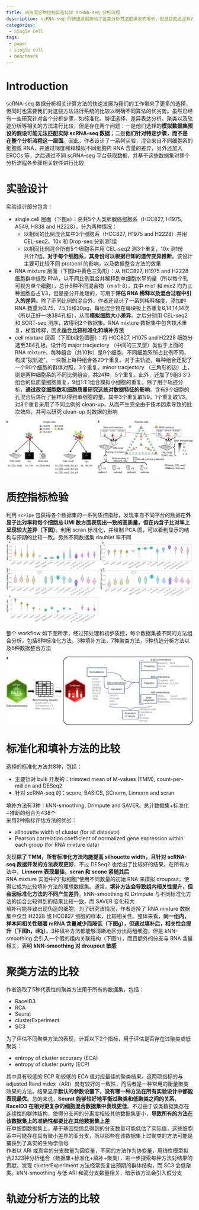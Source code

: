 ```yaml
---
title: 利用混合物控制实验比较 scRNA-seq 分析流程
description: scRNA-seq 的快速发展推动了各类分析方法的爆发式增长，但是目前还没有对整个分析流程进行系统比较的相关结果。本文中作者通过单细胞以及混合细胞或 RNA，模拟真实实验，对包括标准化、填补、降维、聚类、轨迹分析以及数据整合等过程相关的软件做了系统的比较
categories:
 - Single Cell
tags:
 - paper
 - single cell
 - benchmark
---
```


# Introduction
scRNA-seq 数据分析相关计算方法的快速发展为我们的工作带来了更多的选择，但同时也需要我们对这些方法进行系统的比较以明确不同算法的优劣势。虽然已经有一些研究针对各个分析步骤，如标准化、特征选择、差异表达分析、聚类以及轨迹分析等相关的方法进行比较，但是存在两个问题：一是他们选择的**模拟数据集预设的假设可能无法匹配实际 scRNA-seq 数据**；二是**他们针对特定步骤，而不是在整个分析流程这一层面**。因此，作者设计了一系列实验，混合来自不同细胞系的细胞或 RNA，并通过梯度稀释模拟不同细胞内 RNA 含量的差异，另外还加入 ERCCs 等，之后通过不同 scRNA-seq 平台获取数据，并基于这些数据集对整个分析流程各步骤相关软件进行比较  
  
# 实验设计
实验设计部分包含：  
* single cell 层面（下图a）：总共5个人类肺腺癌细胞系（HCC827, H1975, A549, H838 and H2228），分为两种情况：  
    * 以相同的比例混合其中3个细胞系（HCC827, H1975 and H2228）并用 CEL-seq2、10x 和 Drop-seq 分别测1组  
    * 以相同比例混合所有5个细胞系并用 CEL-seq2 测3个重复，10x 测1份  
    共计7组。**对于每个细胞系，其身份可以根据已知的遗传变异推断**。该设计主要可比较不同 protocol 的影响，以及数据整合方法的效果  
* RNA mixture 层面（下图b中黄色三角形）：从 HCC827, H1975 and H2228 细胞群中提取 RNA，以不同比例混合并稀释到单细胞水平的量（所以每个孔可视为单个细胞），总计8种不同混合物（mix1-8），其中 mix1 和 mix2 均为三种细胞各占1/3，但是是分开处理的，可用于**评估 RNA 稀释以及混合过程中引入的差异**。除了不同比例的混合外，作者还设计了一系列稀释梯度，添加的 RNA 数量为3.75，7.5,15和30pg，每组混合物在每块板上各重复6,14,14,14次（所以正好一块384孔板），从而**模拟细胞大小差异**。之后分别用 CEL-seq2 和 SORT-seq 测序，故得到2个数据集。RNA mixture 数据集中包含技术重复，梯度稀释，因此**适合比较标准化和填补方法**  
* cell mixture 层面（下图b绿色圆圈）：将 HCC827, H1975 and H2228 细胞分选至384孔板。设计的 major tracjectory （中间的三叉型）类似于上面的 RNA mixture，每种组合（共10种）是9个细胞，不同细胞系所占比例不同，构成“拟轨迹”，一块板上每种组合各20个重复。对于主轨迹，每种组合还配了一个90个细胞的群体对照，3个重复。minor tracjectory （三角形的边）上，则是两种细胞系的不同比例组合，共24种，5个重复。此外，还加了9组3:3:3组合的低质量细胞重复，9组1:1:1组合模拟小细胞的重复。除了用于轨迹分析，**通过改变细胞数和细胞质量研究这些对数据特征的影响**。含有9个细胞的孔混合后进行了抽样以得到单细胞的量。其中3个重复取1/9，1个重复取1/3。对3个重复采用了不同比例的 clean-up，从而产生完全由于技术因素导致的批次效应，并可以研究 clean-up 对数据的影响  
  
![experiment_design](/img/2019-07-26-benchmarking-single-cell-analysis-pipeline/experiment_design.png)   
  
# 质控指标检验
利用 `scPipe` 包获得各个数据集的一系列质控指标，发现来自不同平台的数据在**外显子比对率和每个细胞总 UMI 数方面表现出一致的高质量，但在内含子比对率上呈现较大差异（下图）**。利用 scran 标准化，并绘制 PCA 图，可以看到显示的结构与预期的比较一致。另外不同数据集 doublet 率不同  
![qc_metric](/img/2019-07-26-benchmarking-single-cell-analysis-pipeline/qc_metric.png)  
  
整个 workflow 如下图所示，经过预处理和初步质控，每个数据集被不同的方法组合分析，包括8种标准化方法，3种填补方法，7种聚类方法，5种轨迹分析方法以及6种数据整合方法  

![workflow](/img/2019-07-26-benchmarking-single-cell-analysis-pipeline/workflow.png)  
  
# 标准化和填补方法的比较  
选择的标准化方法共8种，包括：  
* 主要针对 bulk 开发的：trimmed mean of M-values (TMM), count-per-million and DESeq2  
* 针对 scRNA-seq 的：scone, BASiCS, SCnorm, Linnorm and scran  
  
填补方法有3种：kNN-smoothing, DrImpute and SAVER。总计数据集+标准化+推断的组合为438个  
采用2种指标评估方法的优劣：  
* silhouette width of cluster (for all datasets)  
* Pearson correlation coefficient of normalized gene expression within each group (for RNA mixture data)  
  
发现**除了 TMM，所有标准化方法均能提高 silhouette width，且针对 scRNA-seq 数据开发的方法表现更好**，不过 DESeq2 也给出了比较好的结果。在所有方法中，**Linnorm 表现最佳，scran 和 scone 紧随其后**  
RNA mixture 实验中的“拟细胞”使用不同数量的初始 RNA 来模拟 droupout，使得它成为比较填补方法的理想数据集。通常，**填补方法会导致组内相关性提升，但会因标准化方法的不同产生差异**。kNN-smoothing 和 DrImpute 与不同标准化方法的组合比较得到的结果比较一致，而 SAVER 变化较大  
填补可能导致出现伪造的细胞，为了研究该情况，作者选择了 RNA mixture 数据集中仅含 H2228 或 HCC827 细胞的样本，比较相关性。整体来看，**同一组内，样本间相关性随着 mRNA 含量减少而降低（下图g），但通过填补后，相关性会提升（下图h，i和j）**。3种填补方法都能够清晰地区分出两组细胞，但是 kNN-smoothing 会引入一个假的组内关联结构（下图h），而且额外的分支与 RNA 含量相关，表明 **kNN-smoothing 对 droupout 敏感**  
  
# 聚类方法的比较
作者选取了5种代表性的聚类方法用于所有的数据集，包括：  
* RaceID3  
* RCA  
* Seurat  
* clusterExperiment  
* SC3  
  
为了评估不同聚类方法的表现，计算以下2个指标，用于评估是否存在过聚类或低聚类：  
* entropy of cluster accuracy (ECA)  
* entropy of cluster purity (ECP)  
  
其中具有较低的 ECP 和较低的 ECA 值对应最佳的聚类结果。这两项指标的与 adjusted Rand index（ARI）具有较好的一致性，而后者是一种常用的衡量聚类效果的方法。结果显示**默认的参数设置下，没有哪一种方法在所有实验设计中都能表现最优**。总的来说，**Seurat 能够较好地平衡过聚类和低聚类之间的关系**，**RaceID3 在相对更复杂的细胞混合数据集中表现更佳**。不过由于该类数据集存在连续性的群体结构，使得分支间的分离度相较其他数据集更小，**导致所有的方法在该数据集上的准确性都要比在其他数据集上差**  
在单细胞数据集上，基于基因型信息得到的分支数量可能低估了实际值，这些细胞系中可能存在具有微小差异的亚分支，所以那些在该数据集上过聚类的方法可能是捕获到了真实的生物学信号  
作者以 ARI 或真实的分支数量为因变量，不同的方法作为协变量，用线性模型拟合2323种分析组合（数据集+标准化+填补+聚类），进一步探索每种方法对结果的贡献，发现 clusterExperiment 方法经常恢复出预期的群体结构，而 SC3 会低聚类。kNN-smoothing 与低 ARI 和高分支数量相关，暗示该方法会引入假分支  
  
# 轨迹分析方法的比较
